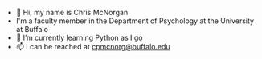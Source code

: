 - 👋 Hi, my name is Chris McNorgan
- I'm a faculty member in the Department of Psychology at the University at Buffalo
- 🌱 I’m currently learning Python as I go
- 📫 I can be reached at cpmcnorg@buffalo.edu

<!---
cmcnorgan/cmcnorgan is a ✨ special ✨ repository because its `README.md` (this file) appears on your GitHub profile.
You can click the Preview link to take a look at your changes.
--->
